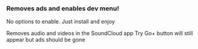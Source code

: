 ### Removes ads and enables dev menu!

No options to enable. Just install and enjoy

Removes audio and videos in the SoundCloud app
Try Go+ button will still appear but ads should be gone
